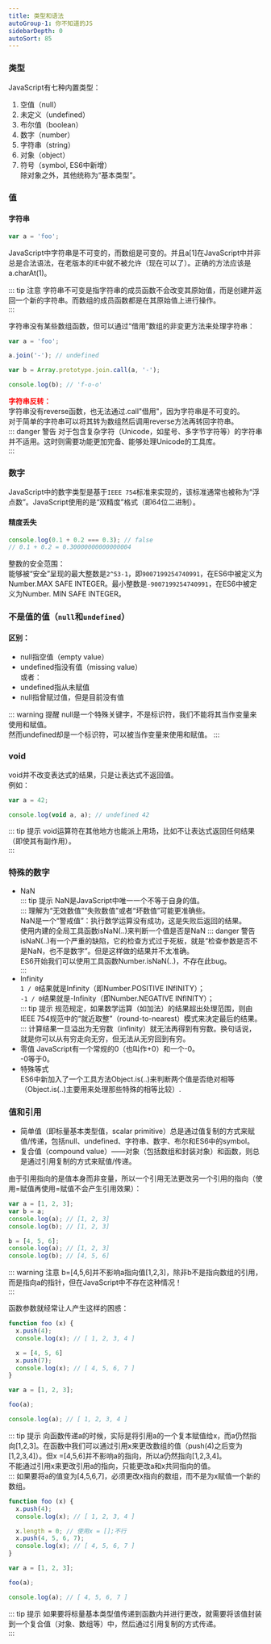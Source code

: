 ```yaml
---
title: 类型和语法
autoGroup-1: 你不知道的JS
sidebarDepth: 0
autoSort: 85
---
```


### 类型
JavaScript有七种内置类型：
1. 空值（null）
2. 未定义（undefined）
3. 布尔值（boolean）
4. 数字（number）
5. 字符串（string）
6. 对象（object）
7. 符号（symbol, ES6中新增）  
除对象之外，其他统称为“基本类型”。

### 值 
#### 字符串
```js
var a = 'foo';
```
JavaScript中字符串是不可变的，而数组是可变的。并且a[1]在JavaScript中并非总是合法语法，在老版本的IE中就不被允许（现在可以了）。正确的方法应该是a.charAt(1)。  

::: tip 注意
字符串不可变是指字符串的成员函数不会改变其原始值，而是创建并返回一个新的字符串。而数组的成员函数都是在其原始值上进行操作。  
:::

字符串没有某些数组函数，但可以通过“借用”数组的非变更方法来处理字符串：  
```js
var a = 'foo';

a.join('-'); // undefined

var b = Array.prototype.join.call(a, '-');

console.log(b); // 'f-o-o'
```

<font color=red>**字符串反转：**</font>  
字符串没有reverse函数，也无法通过.call"借用"，因为字符串是不可变的。  
对于简单的字符串可以将其转为数组然后调用reverse方法再转回字符串。    
::: danger 警告
对于包含复杂字符（Unicode，如星号、多字节字符等）的字符串并不适用。这时则需要功能更加完备、能够处理Unicode的工具库。  
:::

### 数字
JavaScript中的数字类型是基于`IEEE 754`标准来实现的，该标准通常也被称为“浮点数”。JavaScript使用的是“双精度”格式（即64位二进制）。  
#### 精度丢失
```js
console.log(0.1 + 0.2 === 0.3); // false 
// 0.1 + 0.2 = 0.30000000000000004
```
整数的安全范围：  
能够被“安全”呈现的最大整数是`2^53-1`，即`9007199254740991`，在ES6中被定义为Number.MAX SAFE INTEGER。最小整数是`-9007199254740991`，在ES6中被定义为Number. MIN SAFE INTEGER。  

### 不是值的值（`null`和`undefined`）
#### 区别：  
- null指空值（empty value）
- undefined指没有值（missing value）  
  或者：  
- undefined指从未赋值
- null指曾赋过值，但是目前没有值 

::: warning 提醒
null是一个特殊关键字，不是标识符，我们不能将其当作变量来使用和赋值。  
然而undefined却是一个标识符，可以被当作变量来使用和赋值。 
:::

### void 
void并不改变表达式的结果，只是让表达式不返回值。  
例如： 
```js
var a = 42;

console.log(void a, a); // undefined 42
```
::: tip 提示
void运算符在其他地方也能派上用场，比如不让表达式返回任何结果（即使其有副作用）。  
:::

### 特殊的数字
- NaN   
  ::: tip 提示
  NaN是JavaScript中唯一一个不等于自身的值。  
  :::
  理解为“无效数值”“失败数值”或者“坏数值”可能更准确些。  
  NaN是一个“警戒值”：执行数学运算没有成功，这是失败后返回的结果。  
  使用内建的全局工具函数isNaN(..)来判断一个值是否是NaN
  ::: danger 警告
  isNaN(..)有一个严重的缺陷，它的检查方式过于死板，就是“检查参数是否不是NaN，也不是数字”。但是这样做的结果并不太准确。   
  ES6开始我们可以使用工具函数Number.isNaN(..)，不存在此bug。  
  :::
- Infinity  
  `1 / 0`结果就是Infinity（即Number.POSITIVE INfINITY）；   
  `-1 / 0`结果就是-Infinity（即Number.NEGATIVE INfINITY）；  
  ::: tip 提示
  规范规定，如果数学运算（如加法）的结果超出处理范围，则由IEEE 754规范中的“就近取整”（round-to-nearest）模式来决定最后的结果。  
  :::
  计算结果一旦溢出为无穷数（infinity）就无法再得到有穷数。换句话说，就是你可以从有穷走向无穷，但无法从无穷回到有穷。  
- 零值
  JavaScript有一个常规的0（也叫作+0）和一个-0。   
  -0等于0。  
- 特殊等式  
  ES6中新加入了一个工具方法Object.is(..)来判断两个值是否绝对相等（Object.is(..)主要用来处理那些特殊的相等比较）.  

### 值和引用
- 简单值（即标量基本类型值，scalar primitive）总是通过值复制的方式来赋值/传递，包括null、undefined、字符串、数字、布尔和ES6中的symbol。  
- 复合值（compound value）——对象（包括数组和封装对象）和函数，则总是通过引用复制的方式来赋值/传递。 
   
由于引用指向的是值本身而非变量，所以一个引用无法更改另一个引用的指向（使用=赋值再使用=赋值不会产生引用效果）：   
```js
var a = [1, 2, 3];
var b = a;
console.log(a); // [1, 2, 3]
console.log(b); // [1, 2, 3]

b = [4, 5, 6];
console.log(a); // [1, 2, 3]
console.log(b); // [4, 5, 6]
```
::: warning 注意
b=[4,5,6]并不影响a指向值[1,2,3]，除非b不是指向数组的引用，而是指向a的指针，但在JavaScript中不存在这种情况！  
:::

函数参数就经常让人产生这样的困惑：
```js
function foo (x) {
  x.push(4);
  console.log(x); // [ 1, 2, 3, 4 ]

  x = [4, 5, 6]
  x.push(7);
  console.log(x); // [ 4, 5, 6, 7 ]
}

var a = [1, 2, 3];

foo(a);

console.log(a); // [ 1, 2, 3, 4 ]
```
::: tip 提示
向函数传递a的时候，实际是将引用a的一个复本赋值给x，而a仍然指向[1,2,3]。在函数中我们可以通过引用x来更改数组的值（push(4)之后变为[1,2,3,4]）。但x =[4,5,6]并不影响a的指向，所以a仍然指向[1,2,3,4]。   
不能通过引用x来更改引用a的指向，只能更改a和x共同指向的值。  
:::
如果要将a的值变为[4,5,6,7]，必须更改x指向的数组，而不是为x赋值一个新的数组。  
```js
function foo (x) {
  x.push(4);
  console.log(x); // [ 1, 2, 3, 4 ]

  x.length = 0; // 使用x = [];不行
  x.push(4, 5, 6, 7);
  console.log(x); // [ 4, 5, 6, 7 ]
}

var a = [1, 2, 3];

foo(a);

console.log(a); // [ 4, 5, 6, 7 ]
```
::: tip 提示
如果要将标量基本类型值传递到函数内并进行更改，就需要将该值封装到一个复合值（对象、数组等）中，然后通过引用复制的方式传递。  
:::


